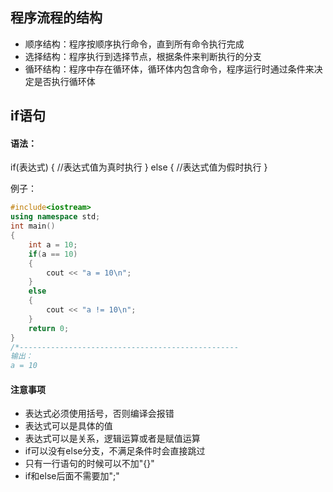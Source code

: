 ## 程序流程的结构
* 顺序结构：程序按顺序执行命令，直到所有命令执行完成
* 选择结构：程序执行到选择节点，根据条件来判断执行的分支
* 循环结构：程序中存在循环体，循环体内包含命令，程序运行时通过条件来决定是否执行循环体
## if语句
#### 语法：
if(表达式)
{
	//表达式值为真时执行
}
else
{
	//表达式值为假时执行
}

例子：
```c++
#include<iostream>
using namespace std;
int main()
{
    int a = 10;
    if(a == 10)
    {
        cout << "a = 10\n";
    }
    else
    {
        cout << "a != 10\n";
    }
    return 0;
}
/*-------------------------------------------------
输出：
a = 10
```
#### 注意事项
* 表达式必须使用括号，否则编译会报错
* 表达式可以是具体的值
* 表达式可以是关系，逻辑运算或者是赋值运算 
* if可以没有else分支，不满足条件时会直接跳过
* 只有一行语句的时候可以不加"{}"
* if和else后面不需要加";"